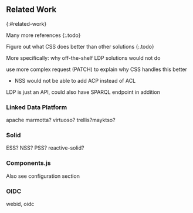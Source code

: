 ## Related Work
{:#related-work}

Many more references
{:.todo}

Figure out what CSS does better than other solutions
{:.todo}

<span class="comment" data-author="RV">More specifically: why off-the-shelf LDP solutions would not do</span>

use more complex request (PATCH) to explain why CSS handles this better
- NSS would not be able to add ACP instead of ACL

LDP is just an API, could also have SPARQL endpoint in addition

### Linked Data Platform
apache marmotta? virtuoso? trellis?mayktso?

### Solid
ESS? NSS? PSS? reactive-solid?

### Components.js
Also see configuration section

### OIDC
webid, oidc
